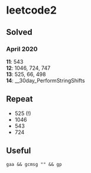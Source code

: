 # leetcode2

## Solved
### April 2020
**11**: 543  
**12**: 1046, 724, 747  
**13**: 525, 66, 498  
**14**: __30day_PerformStringShifts

## Repeat
* 525 (!)
* 1046
* 543
* 724

## Useful

``` gaa && gcmsg "" && gp ```